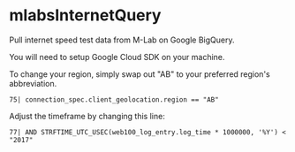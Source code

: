 # mlabsInternetQuery
Pull internet speed test data from M-Lab on Google BigQuery.

You will need to setup Google Cloud SDK on your machine.

To change your region, simply swap out "AB" to your preferred region's abbreviation.
```
75| connection_spec.client_geolocation.region == "AB"
```
Adjust the timeframe by changing this line:
```
77| AND STRFTIME_UTC_USEC(web100_log_entry.log_time * 1000000, '%Y') < "2017"
```
